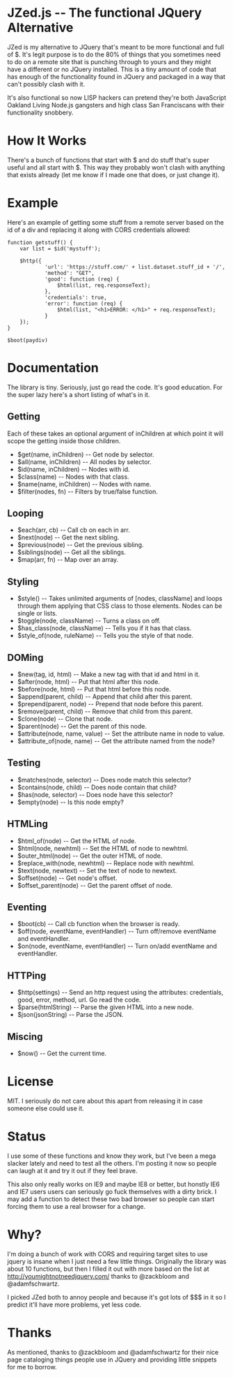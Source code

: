JZed.js -- The functional JQuery Alternative
====

JZed is my alternative to JQuery that's meant to be more functional and full of
$.  It's legit purpose is to do the 80% of things that you sometimes need to do
on a remote site that is punching through to yours and they might have a
different or no JQuery installed.  This is a tiny amount of code that has
enough of the functionality found in JQuery and packaged in a way that can't
possibly clash with it.

It's also functional so now LISP hackers can pretend they're both JavaScript
Oakland Living Node.js gangsters and high class San Franciscans with their
functionality snobbery.

How It Works
============

There's a bunch of functions that start with $ and do stuff that's super
useful and all start with $. This way they probably won't clash with anything that exists already (let me know if I made one that does, or just change it).

Example
=======

Here's an example of getting some stuff from a remote server based on the id of a div and
replacing it along with CORS credentials allowed:

    function getstuff() {
        var list = $id('mystuff');

        $http({
                'url': 'https://stuff.com/' + list.dataset.stuff_id + '/',
                'method': "GET",
                'good': function (req) {
                    $html(list, req.responseText);
                },
                'credentials': true,
                'error': function (req) {
                    $html(list, "<h1>ERROR: </h1>" + req.responseText);
                }
        });
    }

    $boot(paydiv)

Documentation
=============

The library is tiny. Seriously, just go read the code.  It's good education.  For the super lazy
here's a short listing of what's in it.

Getting
-------

Each of these takes an optional argument of inChildren at which point it
will scope the getting inside those children.

  * $get(name, inChildren) -- Get node by selector.
  * $all(name, inChildren) -- All nodes by selector.
  * $id(name, inChildren) -- Nodes with id.
  * $class(name) -- Nodes with that class.
  * $name(name, inChildren) -- Nodes with name.
  * $filter(nodes, fn) -- Filters by true/false function.

Looping
-------

  * $each(arr, cb) -- Call cb on each in arr.
  * $next(node) -- Get the next sibling.
  * $previous(node) -- Get the previous sibling.
  * $siblings(node) -- Get all the siblings.
  * $map(arr, fn) -- Map over an array.


Styling
-------

  * $style() -- Takes unlimited arguments of [nodes, className] and loops through them applying that CSS class to those elements.  Nodes can be single or lists.
  * $toggle(node, className) -- Turns a class on off.
  * $has\_class(node, className) -- Tells you if it has that class.
  * $style\_of(node, ruleName) -- Tells you the style of that node.


DOMing
------

  * $new(tag, id, html) -- Make a new tag with that id and html in it.
  * $after(node, html) -- Put that html after this node.
  * $before(node, html) -- Put that html before this node.
  * $append(parent, child) -- Append that child after this parent.
  * $prepend(parent, node) -- Prepend that node before this parent.
  * $remove(parent, child) -- Remove that child from this parent.
  * $clone(node) -- Clone that node.
  * $parent(node) -- Get the parent of this node.
  * $attribute(node, name, value) -- Set the attribute name in node to value.
  * $attribute\_of(node, name) -- Get the attribute named from the node?

Testing
-------

  * $matches(node, selector) -- Does node match this selector?
  * $contains(node, child) -- Does node contain that child?
  * $has(node, selector) -- Does node have this selector?
  * $empty(node) -- Is this node empty?

HTMLing
-------

  * $html\_of(node) -- Get the HTML of node.
  * $html(node, newhtml) -- Set the HTML of node to newhtml.
  * $outer\_html(node) -- Get the outer HTML of node.
  * $replace\_with(node, newhtml) -- Replace node with newhtml.
  * $text(node, newtext) -- Set the text of node to newtext.
  * $offset(node) -- Get node's offset.
  * $offset\_parent(node) -- Get the parent offset of node.

Eventing
--------

  * $boot(cb) -- Call cb function when the browser is ready.
  * $off(node, eventName,  eventHandler) -- Turn off/remove eventName and eventHandler.
  * $on(node, eventName, eventHandler) -- Turn on/add eventName and eventHandler.

HTTPing
-------

  * $http(settings) -- Send an http request using the attributes: credentials, good, error, method, url. Go read the code.
  * $parse(htmlString) -- Parse the given HTML into a new node.
  * $json(jsonString) -- Parse the JSON.

Miscing
-------

  * $now() -- Get the current time.


License
=======

MIT. I seriously do not care about this apart from releasing it in case someone
else could use it.


Status
======

I use some of these functions and know they work, but I've been a mega slacker
lately and need to test all the others.  I'm posting it now so people can laugh
at it and try it out if they feel brave.

This also only really works on IE9 and maybe IE8 or better, but honstly IE6
and IE7 users users can seriously go fuck themselves with a dirty brick.
I may add a function to detect these two bad browser so people can start
forcing them to use a real browser for a change.

Why?
====

I'm doing a bunch of work with CORS and requiring target sites to use jquery is
insane when I just need a few little things.  Originally the library was about
10 functions, but then I filled it out with more based on the list at
http://youmightnotneedjquery.com/ thanks to @zackbloom and @adamfschwartz.

I picked JZed both to annoy people and because it's got lots of $$$ in it
so I predict it'll have more problems, yet less code.

Thanks
======

As mentioned, thanks to @zackbloom and @adamfschwartz for their nice page
cataloging things people use in JQuery and providing little snippets
for me to borrow.

